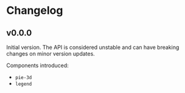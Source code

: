 ---
---

# Changelog

## v0.0.0

Initial version. The API is considered unstable and can have breaking changes on
minor version updates.

Components introduced:
  - <code>pie-3d</code>
  - <code>legend</code>

